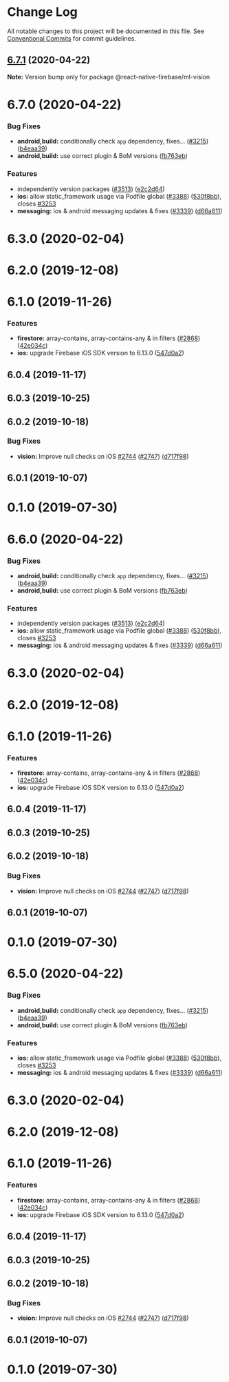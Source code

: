 # Change Log

All notable changes to this project will be documented in this file.
See [Conventional Commits](https://conventionalcommits.org) for commit guidelines.

## [6.7.1](https://github.com/invertase/react-native-firebase/tree/master/packages/ml-vision/compare/@react-native-firebase/ml-vision@6.7.0...@react-native-firebase/ml-vision@6.7.1) (2020-04-22)

**Note:** Version bump only for package @react-native-firebase/ml-vision





# 6.7.0 (2020-04-22)


### Bug Fixes

* **android,build:** conditionally check `app` dependency, fixes… ([#3215](https://github.com/invertase/react-native-firebase/tree/master/packages/ml-vision/issues/3215)) ([b4eaa39](https://github.com/invertase/react-native-firebase/tree/master/packages/ml-vision/commit/b4eaa39ea8022535696d28e6eacb5c3e3ce9578f))
* **android,build:** use correct plugin & BoM versions ([fb763eb](https://github.com/invertase/react-native-firebase/tree/master/packages/ml-vision/commit/fb763ebde216d8c789b08bd0d77c078089776627))


### Features

* independently version packages ([#3513](https://github.com/invertase/react-native-firebase/tree/master/packages/ml-vision/issues/3513)) ([e2c2d64](https://github.com/invertase/react-native-firebase/tree/master/packages/ml-vision/commit/e2c2d64d2266cbdd14d4dcfefa64a08263f0af85))
* **ios:** allow static_framework usage via Podfile global ([#3388](https://github.com/invertase/react-native-firebase/tree/master/packages/ml-vision/issues/3388)) ([530f8bb](https://github.com/invertase/react-native-firebase/tree/master/packages/ml-vision/commit/530f8bbb51f89f106854dbf1df5ec80211e2cf8b)), closes [#3253](https://github.com/invertase/react-native-firebase/tree/master/packages/ml-vision/issues/3253)
* **messaging:** ios & android messaging updates & fixes ([#3339](https://github.com/invertase/react-native-firebase/tree/master/packages/ml-vision/issues/3339)) ([d66a611](https://github.com/invertase/react-native-firebase/tree/master/packages/ml-vision/commit/d66a6118f82005087f53b86571990fc071402153))



# 6.3.0 (2020-02-04)



# 6.2.0 (2019-12-08)



# 6.1.0 (2019-11-26)


### Features

* **firestore:** array-contains, array-contains-any & in filters ([#2868](https://github.com/invertase/react-native-firebase/tree/master/packages/ml-vision/issues/2868)) ([42e034c](https://github.com/invertase/react-native-firebase/tree/master/packages/ml-vision/commit/42e034c4807da54441d2baeab9f57bbf1a137a4a))
* **ios:** upgrade Firebase iOS SDK version to 6.13.0 ([547d0a2](https://github.com/invertase/react-native-firebase/tree/master/packages/ml-vision/commit/547d0a2d74a68808b29063f9b3aa3e1ac38551fc))



## 6.0.4 (2019-11-17)



## 6.0.3 (2019-10-25)



## 6.0.2 (2019-10-18)


### Bug Fixes

* **vision:** Improve null checks on iOS [#2744](https://github.com/invertase/react-native-firebase/tree/master/packages/ml-vision/issues/2744) ([#2747](https://github.com/invertase/react-native-firebase/tree/master/packages/ml-vision/issues/2747)) ([d717f98](https://github.com/invertase/react-native-firebase/tree/master/packages/ml-vision/commit/d717f981d480d14476ed278fed349b1bedea8798))



## 6.0.1 (2019-10-07)



# 0.1.0 (2019-07-30)





# 6.6.0 (2020-04-22)


### Bug Fixes

* **android,build:** conditionally check `app` dependency, fixes… ([#3215](https://github.com/invertase/react-native-firebase/tree/master/packages/ml-vision/issues/3215)) ([b4eaa39](https://github.com/invertase/react-native-firebase/tree/master/packages/ml-vision/commit/b4eaa39ea8022535696d28e6eacb5c3e3ce9578f))
* **android,build:** use correct plugin & BoM versions ([fb763eb](https://github.com/invertase/react-native-firebase/tree/master/packages/ml-vision/commit/fb763ebde216d8c789b08bd0d77c078089776627))


### Features

* independently version packages ([#3513](https://github.com/invertase/react-native-firebase/tree/master/packages/ml-vision/issues/3513)) ([e2c2d64](https://github.com/invertase/react-native-firebase/tree/master/packages/ml-vision/commit/e2c2d64d2266cbdd14d4dcfefa64a08263f0af85))
* **ios:** allow static_framework usage via Podfile global ([#3388](https://github.com/invertase/react-native-firebase/tree/master/packages/ml-vision/issues/3388)) ([530f8bb](https://github.com/invertase/react-native-firebase/tree/master/packages/ml-vision/commit/530f8bbb51f89f106854dbf1df5ec80211e2cf8b)), closes [#3253](https://github.com/invertase/react-native-firebase/tree/master/packages/ml-vision/issues/3253)
* **messaging:** ios & android messaging updates & fixes ([#3339](https://github.com/invertase/react-native-firebase/tree/master/packages/ml-vision/issues/3339)) ([d66a611](https://github.com/invertase/react-native-firebase/tree/master/packages/ml-vision/commit/d66a6118f82005087f53b86571990fc071402153))



# 6.3.0 (2020-02-04)



# 6.2.0 (2019-12-08)



# 6.1.0 (2019-11-26)


### Features

* **firestore:** array-contains, array-contains-any & in filters ([#2868](https://github.com/invertase/react-native-firebase/tree/master/packages/ml-vision/issues/2868)) ([42e034c](https://github.com/invertase/react-native-firebase/tree/master/packages/ml-vision/commit/42e034c4807da54441d2baeab9f57bbf1a137a4a))
* **ios:** upgrade Firebase iOS SDK version to 6.13.0 ([547d0a2](https://github.com/invertase/react-native-firebase/tree/master/packages/ml-vision/commit/547d0a2d74a68808b29063f9b3aa3e1ac38551fc))



## 6.0.4 (2019-11-17)



## 6.0.3 (2019-10-25)



## 6.0.2 (2019-10-18)


### Bug Fixes

* **vision:** Improve null checks on iOS [#2744](https://github.com/invertase/react-native-firebase/tree/master/packages/ml-vision/issues/2744) ([#2747](https://github.com/invertase/react-native-firebase/tree/master/packages/ml-vision/issues/2747)) ([d717f98](https://github.com/invertase/react-native-firebase/tree/master/packages/ml-vision/commit/d717f981d480d14476ed278fed349b1bedea8798))



## 6.0.1 (2019-10-07)



# 0.1.0 (2019-07-30)





# 6.5.0 (2020-04-22)


### Bug Fixes

* **android,build:** conditionally check `app` dependency, fixes… ([#3215](https://github.com/invertase/react-native-firebase/tree/master/packages/ml-vision/issues/3215)) ([b4eaa39](https://github.com/invertase/react-native-firebase/tree/master/packages/ml-vision/commit/b4eaa39ea8022535696d28e6eacb5c3e3ce9578f))
* **android,build:** use correct plugin & BoM versions ([fb763eb](https://github.com/invertase/react-native-firebase/tree/master/packages/ml-vision/commit/fb763ebde216d8c789b08bd0d77c078089776627))


### Features

* **ios:** allow static_framework usage via Podfile global ([#3388](https://github.com/invertase/react-native-firebase/tree/master/packages/ml-vision/issues/3388)) ([530f8bb](https://github.com/invertase/react-native-firebase/tree/master/packages/ml-vision/commit/530f8bbb51f89f106854dbf1df5ec80211e2cf8b)), closes [#3253](https://github.com/invertase/react-native-firebase/tree/master/packages/ml-vision/issues/3253)
* **messaging:** ios & android messaging updates & fixes ([#3339](https://github.com/invertase/react-native-firebase/tree/master/packages/ml-vision/issues/3339)) ([d66a611](https://github.com/invertase/react-native-firebase/tree/master/packages/ml-vision/commit/d66a6118f82005087f53b86571990fc071402153))



# 6.3.0 (2020-02-04)



# 6.2.0 (2019-12-08)



# 6.1.0 (2019-11-26)


### Features

* **firestore:** array-contains, array-contains-any & in filters ([#2868](https://github.com/invertase/react-native-firebase/tree/master/packages/ml-vision/issues/2868)) ([42e034c](https://github.com/invertase/react-native-firebase/tree/master/packages/ml-vision/commit/42e034c4807da54441d2baeab9f57bbf1a137a4a))
* **ios:** upgrade Firebase iOS SDK version to 6.13.0 ([547d0a2](https://github.com/invertase/react-native-firebase/tree/master/packages/ml-vision/commit/547d0a2d74a68808b29063f9b3aa3e1ac38551fc))



## 6.0.4 (2019-11-17)



## 6.0.3 (2019-10-25)



## 6.0.2 (2019-10-18)


### Bug Fixes

* **vision:** Improve null checks on iOS [#2744](https://github.com/invertase/react-native-firebase/tree/master/packages/ml-vision/issues/2744) ([#2747](https://github.com/invertase/react-native-firebase/tree/master/packages/ml-vision/issues/2747)) ([d717f98](https://github.com/invertase/react-native-firebase/tree/master/packages/ml-vision/commit/d717f981d480d14476ed278fed349b1bedea8798))



## 6.0.1 (2019-10-07)



# 0.1.0 (2019-07-30)
